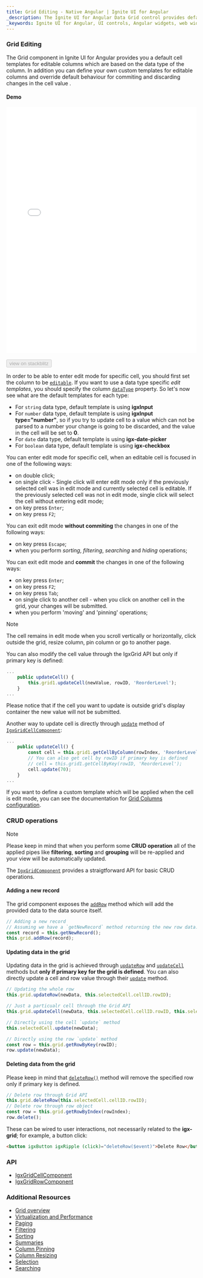 ```yaml
---
title: Grid Editing - Native Angular | Ignite UI for Angular
_description: The Ignite UI for Angular Data Grid control provides default cell templates for editable columns which are based on the data type of the column.
_keywords: Ignite UI for Angular, UI controls, Angular widgets, web widgets, UI widgets, Angular, Native Angular Components Suite, Native Angular Controls, Native Angular Components Library, Native Angular Component, Angular Grid, Angular Data Grid component, Angular Data Grid control, Angular Grid component, Angular Grid control, Angular High Performance Grid, Cell Editing
---
```


### Grid Editing

The Grid component in Ignite UI for Angular provides you a default cell templates for editable columns which are based on the data type of the column. In addition you can define your own custom templates for editable columns and override default behaviour for commiting and discarding changes in the cell value .

#### Demo

<div class="sample-container loading" style="height:650px">
    <iframe id="grid-editing-sample-iframe" src='{environment:demosBaseUrl}/grid-editing' width="100%" height="100%" seamless frameBorder="0" onload="onSampleIframeContentLoaded(this);"></iframe>
</div>
<br/>
<div>
<button data-localize="stackblitz" disabled class="stackblitz-btn" data-iframe-id="grid-editing-sample-iframe" data-demos-base-url="{environment:demosBaseUrl}">view on stackblitz</button>
</div>
<div class="divider--half"></div>

In order to be able to enter edit mode for specific cell, you should first set the column to be [`editable`]({environment:angularApiUrl}/classes/igxcolumncomponent.html#editable). If you want to use a data type specific *edit templates*, you should specify the column [`dataType`]({environment:angularApiUrl}/classes/igxcolumncomponent.html#datatype) property. So let's now see what are the default templates for each type:

 - For `string` data type, default template is using **igxInput**
 - For `number` data type, default template is using **igxInput type="number"**, so if you try to update cell to a value which can not be parsed to a number your change is going to be discarded, and the value in the cell will be set to **0**.
 - For `date` data type, default template is using **igx-date-picker**
 - For `boolean` data type, default template is using **igx-checkbox**

You can enter edit mode for specific cell, when an editable cell is focused in one of the following ways:
 - on double click;
 - on single click - Single click will enter edit mode only if the previously selected cell was in edit mode and currently selected cell is editable. If the previously selected cell was not in edit mode, single click will select the cell without entering edit mode;
 - on key press `Enter`;
 - on key press `F2`;

You can exit edit mode **without commiting** the changes in one of the following ways:
 - on key press `Escape`;
 - when you perform *sorting*, *filtering*, *searching* and *hiding* operations;

You can exit edit mode and **commit** the changes in one of the following ways:
 - on key press `Enter`;
 - on key press `F2`;
 - on key press `Tab`;
 - on single click to another cell - when you click on another cell in the grid, your changes will be submitted.
 - when you perform 'moving' and 'pinning' operations;

> [!NOTE]
> The cell remains in edit mode when you scroll vertically or horizontally, click outside the grid, resize column, pin column or go to another page.

You can also modify the cell value through the IgxGrid API but only if primary key is defined:

```typescript
...
    public updateCell() {
        this.grid1.updateCell(newValue, rowID, 'ReorderLevel');
    }
...
```
Please notice that if the cell you want to update is outside grid's display container the new value will not be submitted.

Another way to update cell is directly through [`update`]({environment:angularApiUrl}/classes/igxgridcellcomponent.html#update) method of [`IgxGridCellComponent`]({environment:angularApiUrl}/classes/igxgridcellcomponent.html):

```typescript
...
    public updateCell() {
        const cell = this.grid1.getCellByColumn(rowIndex, 'ReorderLevel');
        // You can also get cell by rowID if primary key is defined
        // cell = this.grid1.getCellByKey(rowID, 'ReorderLevel');
        cell.update(70);
    }
...
```
If you want to define a custom template which will be applied when the cell is edit mode, you can see the documentation for [Grid Columns configuration](grid.md#columns-configuration).

### CRUD operations

> [!NOTE]
> Please keep in mind that when you perform some **CRUD operation** all of the applied pipes like **filtering**, **sorting** and **grouping** will be re-applied and your view will be automatically updated.

The [`IgxGridComponent`]({environment:angularApiUrl}/classes/igxgridcomponent.html) provides a straigtforward API for basic CRUD operations.

#### Adding a new record

The grid component exposes the [`addRow`]({environment:angularApiUrl}/classes/igxgridcomponent.html#addrow) method which will add the provided data to the data source itself.

```typescript
// Adding a new record
// Assuming we have a `getNewRecord` method returning the new row data.
const record = this.getNewRecord();
this.grid.addRow(record);
```

#### Updating data in the grid

Updating data in the grid is achieved through [`updateRow`]({environment:angularApiUrl}/classes/igxgridcomponent.html#updaterow) and [`updateCell`]({environment:angularApiUrl}/classes/igxgridcomponent.html#updatecell) methods but **only if primary key for the grid is defined**. You can also directly update a cell and row value through their [`update`]({environment:angularApiUrl}/classes/igxgridcellcomponent.html#update) method.

```typescript
// Updating the whole row
this.grid.updateRow(newData, this.selectedCell.cellID.rowID);

// Just a particualr cell through the Grid API
this.grid.updateCell(newData, this.selectedCell.cellID.rowID, this.selectedCell.column.field);

// Directly using the cell `update` method
this.selectedCell.update(newData);

// Directly using the row `update` method
const row = this.grid.getRowByKey(rowID);
row.update(newData);
```

#### Deleting data from the grid

Please keep in mind that [`deleteRow()`]({environment:angularApiUrl}/classes/igxgridcomponent.html#deleterow) method will remove the specified row only if primary key is defined.

```typescript
// Delete row through Grid API
this.grid.deleteRow(this.selectedCell.cellID.rowID);
// Delete row through row object
const row = this.grid.getRowByIndex(rowIndex);
row.delete();
```
These can be wired to user interactions, not necessarily related to the **igx-grid**; for example, a button click:
```html
<button igxButton igxRipple (click)="deleteRow($event)">Delete Row</button>
```

<div class="divider--half"></div>

### API
* [IgxGridCellComponent]({environment:angularApiUrl}/classes/igxgridcellcomponent.html)
* [IgxGridRowComponent]({environment:angularApiUrl}/classes/igxgridrowcomponent.html)

### Additional Resources
<div class="divider--half"></div>

* [Grid overview](grid.md)
* [Virtualization and Performance](grid_virtualization.md)
* [Paging](grid_paging.md)
* [Filtering](grid_filtering.md)
* [Sorting](grid_sorting.md)
* [Summaries](grid_summaries.md)
* [Column Pinning](grid_column_pinning.md)
* [Column Resizing](grid_column_resizing.md)
* [Selection](grid_selection.md)
* [Searching](grid_search.md)
